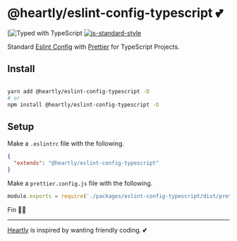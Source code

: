 # @heartly/eslint-config-typescript 💕

[![Typed with TypeScript](https://flat.badgen.net/badge/icon/Typed?icon=typescript&label&labelColor=blue&color=555555)
[![js-standard-style](https://img.shields.io/badge/code%20style-standard-brightgreen.svg)](http://standardjs.com)

Standard [Eslint Config](https://eslint.org/docs/developer-guide/shareable-configs) with [Prettier](https://prettier.io/) for TypeScript Projects.

## Install

```bash

yarn add @heartly/eslint-config-typescript -D
# or
npm install @heartly/eslint-config-typescript -D

```

## Setup

Make a `.eslintrc` file with the following.

```json
{
  "extends": "@heartly/eslint-config-typescript"
}
```

Make a `prettier.config.js` file with the following.

```js
module.exports = require('./packages/eslint-config-typescript/dist/prettier')
```

Fin 👨‍🎨

---

[Heartly](/) is inspired by wanting friendly coding. 💕
